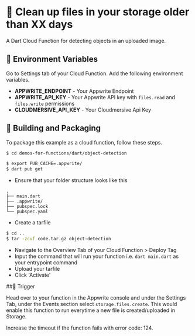 # 🚮 Clean up files in your storage older than XX days
A Dart Cloud Function for detecting objects in an uploaded image.

## 📝 Environment Variables
Go to Settings tab of your Cloud Function. Add the following environment variables.

* **APPWRITE_ENDPOINT** - Your Appwrite Endpoint
* **APPWRITE_API_KEY** - Your Appwrite API key with `files.read` and `files.write` permissions
* **CLOUDMERSIVE_API_KEY** - Your Cloudmersive Api Key

## 🚀 Building and Packaging

To package this example as a cloud function, follow these steps.

```bash
$ cd demos-for-functions/dart/object-detection

$ export PUB_CACHE=.appwrite/
$ dart pub get

```
* Ensure that your folder structure looks like this 
```
.
├── main.dart
├── .appwrite/
├── pubspec.lock
└── pubspec.yaml
```

* Create a tarfile

```bash
$ cd ..
$ tar -zcvf code.tar.gz object-detection
```

* Navigate to the Overview Tab of your Cloud Function > Deploy Tag
* Input the command that will run your function i.e. `dart main.dart` as your entrypoint command
* Upload your tarfile 
* Click 'Activate'

##🎯 Trigger

Head over to your function in the Appwrite console and under the Settings Tab, under the Events section select `storage.files.create`. This would enable this function to run everytime a new file is created/uploaded in Storage.

Increase the timeout if the function fails with error code: 124.
